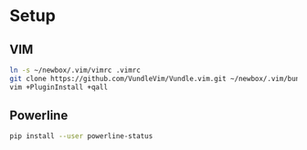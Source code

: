 # Setup

## VIM

```sh
ln -s ~/newbox/.vim/vimrc .vimrc
git clone https://github.com/VundleVim/Vundle.vim.git ~/newbox/.vim/bundle/Vundle.vim
vim +PluginInstall +qall
```
## Powerline
```sh
pip install --user powerline-status
```
